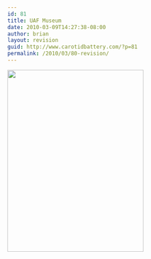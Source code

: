 ```yaml
---
id: 81
title: UAF Museum
date: 2010-03-09T14:27:38-08:00
author: brian
layout: revision
guid: http://www.carotidbattery.com/?p=81
permalink: /2010/03/80-revision/
---
```

[<img class="alignnone" title="UAF Museum" src="https://i2.wp.com/farm1.static.flickr.com/76/185316522_f56c3b1d84_o.jpg?resize=307%2C410" alt="" width="307" height="410" data-recalc-dims="1" />](https://i0.wp.com/farm1.static.flickr.com/76/185316522_f56c3b1d84.jpg)